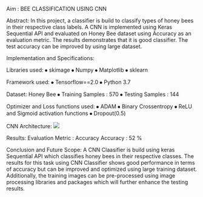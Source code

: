 Aim : BEE CLASSIFICATION USING CNN

Abstract:
In this project, a classifier is build to classify types of honey bees in their respective class labels. A CNN is implemented using Keras Sequential API and evaluated on Honey Bee dataset using Accuracy as an evaluation metric. The results demonstrates that it is good classifier. The test accuracy can be improved by using large dataset.

Implementation and Specifications:

Libraries used:
⦁	skimage
⦁	Numpy
⦁	Matplotlib
⦁	sklearn

Framework used:
⦁	Tensorflow==2.0
⦁	Python 3.7

Dataset: Honey Bee 
⦁	Training Samples : 570
⦁	Testing Samples : 144

Optimizer and Loss functions used:
⦁	ADAM
⦁	Binary Crossentropy
⦁	ReLU and Sigmoid activation functions
⦁	Dropout(0.5)

CNN Architecture:
![](/CNNS%20summary.PNG)

Results:
Evaluation Metric : Accuracy
Accuracy : 52 %

Conclusion and Future Scope:
A CNN Claasifier is build using keras Sequential API which classifies honey bees in their respective classes. The results for this task using CNN Classifier shows good performance in terms of accuracy but can be improved and optimized using large training dataset.
Additionally, the training images can be pre-processed using image processing libraries and packages which will further enhance the testing results.
